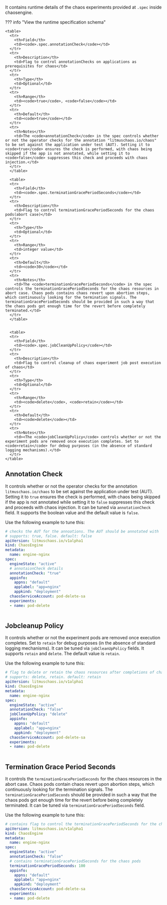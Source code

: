 It contains runtime details of the chaos experiments provided at `.spec` inside chaosengine.

??? info "View the runtime specification schema"

    <table>
      <tr>
        <th>Field</th>
        <td><code>.spec.annotationCheck</code></td>
      </tr>
      <tr>
        <th>Description</th>
        <td>Flag to control annotationChecks on applications as prerequisites for chaos</td>
      </tr>
      <tr>
        <th>Type</th>
        <td>Optional</td>
      </tr>
      <tr>
        <th>Range</th>
        <td><code>true</code>, <code>false</code></td>
      </tr>
      <tr>
        <th>Default</th>
        <td><code>true</code></td>
      </tr>
      <tr>
        <th>Notes</th>
        <td>The <code>annotationCheck</code> in the spec controls whether or not the operator checks for the annotation "litmuschaos.io/chaos" to be set against the application under test (AUT). Setting it to <code>true</code> ensures the check is performed, with chaos being skipped if the app is not annotated, while setting it to <code>false</code> suppresses this check and proceeds with chaos injection.</td>
      </tr>
      </table>

      <table>
      <tr>
        <th>Field</th>
        <td><code>.spec.terminationGracePeriodSeconds</code></td>
      </tr>
      <tr>
        <th>Description</th>
        <td>Flag to control terminationGracePeriodSeconds for the chaos pods(abort case)</td>
      </tr>
      <tr>
        <th>Type</th>
        <td>Optional</td>
      </tr>
      <tr>
        <th>Range</th>
        <td>integer value</td>
      </tr>
      <tr>
        <th>Default</th>
        <td><code>30</code></td>
      </tr>
      <tr>
        <th>Notes</th>
        <td>The <code>terminationGracePeriodSeconds</code> in the spec controls the terminationGracePeriodSeconds for the chaos resources in abort case. Chaos pods contains chaos revert upon abortion steps, which continuously looking for the termination signals. The terminationGracePeriodSeconds should be provided in such a way that the chaos pods got enough time for the revert before completely terminated.</td>
      </tr>
      </table>


      <table>
      <tr>
        <th>Field</th>
        <td><code>.spec.jobCleanUpPolicy</code></td>
      </tr>
      <tr>
        <th>Description</th>
        <td>Flag to control cleanup of chaos experiment job post execution of chaos</td>
      </tr>
      <tr>
        <th>Type</th>
        <td>Optional</td>
      </tr>
      <tr>
        <th>Range</th>
        <td><code>delete</code>, <code>retain</code></td>
      </tr>
      <tr>
        <th>Default</th>
        <td><code>delete</code></td>
      </tr>
      <tr>
        <th>Notes</th>
        <td><The <code>jobCleanUpPolicy</code> controls whether or not the experiment pods are removed once execution completes. Set to <code>retain</code> for debug purposes (in the absence of standard logging mechanisms).</td>
      </tr>
    </table>

## Annotation Check

It controls whether or not the operator checks for the annotation `litmuschaos.io/chaos` to be set against the application under test (AUT). Setting it to `true` ensures the check is performed, with chaos being skipped if the app is not annotated while setting it to `false` suppresses this check and proceeds with chaos injection.
It can be tuned via `annotationCheck` field. It supports the boolean value and the default value is `false`.

Use the following example to tune this:

[embedmd]:# (https://raw.githubusercontent.com/litmuschaos/litmus/master/mkdocs/docs/experiments/concepts/chaos-resources/chaos-engine/engine-spec/annotation-check.yaml yaml)
```yaml
# checks the AUT for the annoations. The AUT should be annotated with `litmuschaos.io/chaos: true` if provided as true
# supports: true, false. default: false
apiVersion: litmuschaos.io/v1alpha1
kind: ChaosEngine
metadata:
  name: engine-nginx
spec:
  engineState: "active"
  # annotaionCheck details
  annotationCheck: "true"
  appinfo:
    appns: "default"
    applabel: "app=nginx"
    appkind: "deployment"
  chaosServiceAccount: pod-delete-sa
  experiments:
  - name: pod-delete
  
```

## Jobcleanup Policy

It controls whether or not the experiment pods are removed once execution completes. Set to `retain` for debug purposes (in the absence of standard logging mechanisms).
It can be tuned via `jobCleanUpPolicy` fields. It supports `retain` and `delete`. The default value is `retain`.

Use the following example to tune this:

[embedmd]:# (https://raw.githubusercontent.com/litmuschaos/litmus/master/mkdocs/docs/experiments/concepts/chaos-resources/chaos-engine/engine-spec/jobcleanup-policy.yaml yaml)
```yaml
# flag to delete or retain the chaos resources after completions of chaosengine
# supports: delete, retain. default: retain
apiVersion: litmuschaos.io/v1alpha1
kind: ChaosEngine
metadata:
  name: engine-nginx
spec:
  engineState: "active"
  annotationCheck: "false"
  jobCleanUpPolicy: "delete"
  appinfo:
    appns: "default"
    applabel: "app=nginx"
    appkind: "deployment"
  chaosServiceAccount: pod-delete-sa
  experiments:
  - name: pod-delete
  
```

## Termination Grace Period Seconds

It controls the `terminationGracePeriodSeconds` for the chaos resources in the abort case. Chaos pods contain chaos revert upon abortion steps, which continuously looking for the termination signals. The `terminationGracePeriodSeconds` should be provided in such a way that the chaos pods got enough time for the revert before being completely terminated.
It can be tuned via `terminationGracePeriodSeconds` field.

Use the following example to tune this:

[embedmd]:# (https://raw.githubusercontent.com/litmuschaos/litmus/master/mkdocs/docs/experiments/concepts/chaos-resources/chaos-engine/engine-spec/terminationGracePeriod.yaml yaml)
```yaml
# contains flag to control the terminationGracePeriodSeconds for the chaos pod(abort case)
apiVersion: litmuschaos.io/v1alpha1
kind: ChaosEngine
metadata:
  name: engine-nginx
spec:
  engineState: "active"
  annotationCheck: "false"
  # contains terminationGracePeriodSeconds for the chaos pods
  terminationGracePeriodSeconds: 100
  appinfo:
    appns: "default"
    applabel: "app=nginx"
    appkind: "deployment"
  chaosServiceAccount: pod-delete-sa
  experiments:
  - name: pod-delete
  
```
